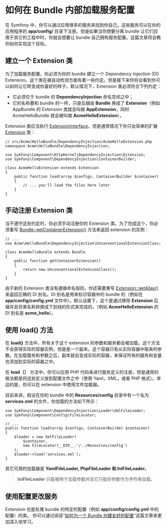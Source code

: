 # 如何在 Bundle 内部加载服务配置

在 Symfony 中，你可以通过应用很多的服务来找到你自己。这些服务可以在你的应用程序的 **app/config/** 目录下注册。但是如果当你想要分离 bundle 让它们应用于其它的工程中时，你就会想要让 bundle 自己拥有服务配置。这篇文章将会教你如何实现这个目标。  

## 建立一个 Extension 类

为了加载服务配置，你必须为你的 bundle 建立一个 Dependency Injection (DI) Extension。这个类在被自动检测方面有着一些约定。但是接下来你将会看到你可以如何让它转变成你喜好的样子。默认情况下，Extension 类必须符合下列约定：  

- 它必须位于 bundle 的 **DependencyInjection** 命名空间之中；  
- 它的名称要和 bundle 的一样，只是后缀由 **Bundle** 换成了 **Extension**（例如 AppBundle 的 Extension 类就会叫做 **AppExtension**，同时 AcmeHelloBundle 就会被叫做 **AcmeHelloExtension**）。  

Extension 类应当执行 [ExtensionInterface](http://api.symfony.com/2.7/Symfony/Component/DependencyInjection/Extension/ExtensionInterface.html)，但是通常情况下你只会简单的扩展 [Extension](http://api.symfony.com/2.7/Symfony/Component/DependencyInjection/Extension/Extension.html) 类：  

```
// src/Acme/HelloBundle/DependencyInjection/AcmeHelloExtension.php
namespace Acme\HelloBundle\DependencyInjection;

use Symfony\Component\HttpKernel\DependencyInjection\Extension;
use Symfony\Component\DependencyInjection\ContainerBuilder;

class AcmeHelloExtension extends Extension
{
    public function load(array $configs, ContainerBuilder $container)
    {
        // ... you'll load the files here later
    }
}
```  

## 手动注册 Extension 类

当不遵守这些约定时，你必须手动注册你的 Extension 类。为了完成这个，你必须重写 [Bundle::getContainerExtension()](http://api.symfony.com/2.7/Symfony/Component/HttpKernel/Bundle/Bundle.html#build()) 方法来返回 extension 的实例：  

```
// ...
use Acme\HelloBundle\DependencyInjection\UnconventionalExtensionClass;

class AcmeHelloBundle extends Bundle
{
    public function getContainerExtension()
    {
        return new UnconventionalExtensionClass();
    }
}
```  

由于新的 Extension 类没有遵循命名规则，你还需要重写 [Extension::getAlias()](http://api.symfony.com/2.7/Symfony/Component/DependencyInjection/Extension/Extension.html#getAlias()) 来返回正确的 DI 别名。DI 别名是用来标识容器中的 bundle 的（例如在 **app/config/config.yml** 文件中）。默认设置下，这个是通过移除 **Extension** 后缀并且将类名称转换成下划线的形式来完成的。（例如 **AcmeHelloExtension** 的 DI 别名是 **acme_hello**）。  

## 使用 load() 方法

在 **load()** 方法中，所有关于这个 extension 的参数和服务都会被加载。这个方法不会获得实际的容器实例，但是是一个副本。这个容器只有从实际容器中取来的参数。在加载服务和参数之后，副本就会变成实际的容器，来保证所有的服务和变量也添加到实际的容器之中。  

在 **load（）** 方法中，你可以应用 PHP 代码来进行服务定义的注册，但是通常的做法都是将这些定义放到配置文件之中（使用 Yaml，XML，或者 PHP 格式）。幸运的是，你可以在 extension 中使用文件加载器。  

目前来讲，假设在你的 bundle 中的 **Resources/config** 目录中有一个名为 **services.xml** 的文件，你加载的方法如下所示：  

```
use Symfony\Component\DependencyInjection\Loader\XmlFileLoader;
use Symfony\Component\Config\FileLocator;

// ...
public function load(array $configs, ContainerBuilder $container)
{
    $loader = new XmlFileLoader(
        $container,
        new FileLocator(__DIR__.'/../Resources/config')
    );
    $loader->load('services.xml');
}
```  

其它可用的加载器是 **YamlFileLoader, PhpFileLoader 和 IniFileLoader**。

> **IniFileLoader** 只能被用于加载参数并且它只能将参数作为字符串加载。  

## 使用配置更改服务

Extension 也是处理 bundle 的特定的配置（例如 **app/config/config.yml** 中的配置）的类。 你可以通过阅读“[如何为一个 Bundle 创建友好的配置](http://symfony.com/doc/current/cookbook/bundles/configuration.html)”这篇文章来更加深入地学习。  